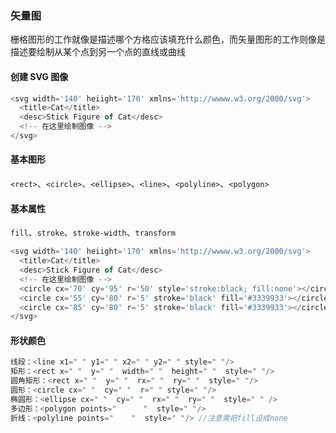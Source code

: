 
### 矢量图
栅格图形的工作就像是描述哪个方格应该填充什么颜色，而矢量图形的工作则像是描述要绘制从某个点到另一个点的直线或曲线

#### 创建 SVG 图像
```js
<svg width='140' heiight='170' xmlns='http://wwww.w3.org/2000/svg'>
  <title>Cat</title>
  <desc>Stick Figure of Cat</desc>
  <!-- 在这里绘制图像 -->
</svg>
```


#### 基本图形
`<rect>`、`<circle>`、`<ellipse>`、`<line>`、`<polyline>`、`<polygon>`

#### 基本属性
`fill`、`stroke`、`stroke-width`、`transform`



```js
<svg width='140' heiight='170' xmlns='http://wwww.w3.org/2000/svg'>
  <title>Cat</title>
  <desc>Stick Figure of Cat</desc>
  <!-- 在这里绘制图像 -->
  <circle cx='70' cy='95' r='50' style='stroke:black; fill:none'></circle>
  <circle cx='55' cy='80' r='5' stroke='black' fill='#3339933'></circle>
  <circle cx='85' cy='80' r='5' stroke='black' fill='#3339933'></circle>
</svg>
```
#### 形状颜色
```js
线段：<line x1=" " y1=" " x2=" " y2=" " style=" "/>
矩形：<rect x=" "  y=" "  width=" "  height=" "  style=" "/>
圆角矩形：<rect x=" "  y=" "  rx=" "  ry=" "  style=" "/>
圆形：<circle cx=" "  cy=" "  r=" " style=" "/>
椭圆形：<ellipse cx=" "  cy=" "  rx=" "  ry=" "  style=" " />
多边形：<polygon points="      "  style=" "/>
折线：<polyline points="    "  style=" "/> //注意需把fill设成none
```